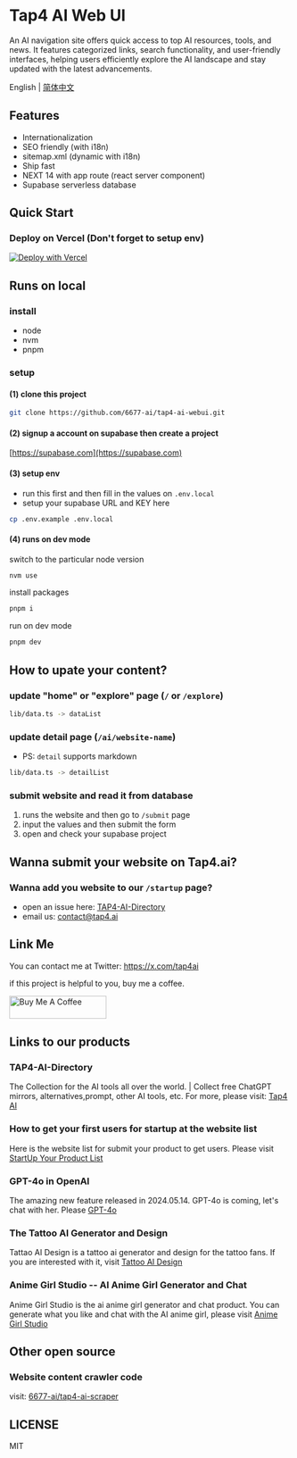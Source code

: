 # Tap4 AI Web UI
An AI navigation site offers quick access to top AI resources, tools, and news. It features categorized links, search functionality, and user-friendly interfaces, helping users efficiently explore the AI landscape and stay updated with the latest advancements.

English | [简体中文](https://github.com/6677-ai/tap4-ai-webui/blob/main/README.zh-CN.md)

## Features
- Internationalization
- SEO friendly (with i18n)
- sitemap.xml (dynamic with i18n)
- Ship fast
- NEXT 14 with app route (react server component)
- Supabase serverless database

## Quick Start

### Deploy on Vercel **(Don't forget to setup env)**
[![Deploy with Vercel](https://vercel.com/button)](https://vercel.com/new/clone?repository-url=https%3A%2F%2Fgithub.com%2F6677-ai%2Ftap4-ai-webui.git&env=NEXT_PUBLIC_SITE_URL,GOOGLE_TRACKING_ID,GOOGLE_ADSENSE_URL,CONTACT_US_EMAIL,NEXT_PUBLIC_SUPABASE_URL,NEXT_PUBLIC_SUPABASE_ANON_KEY&project-name=tap4-ai)

## Runs on local
### install
- node
- nvm
- pnpm

### setup
#### (1) clone this project
```sh
git clone https://github.com/6677-ai/tap4-ai-webui.git
```

#### (2) signup a account on supabase then create a project
[https://supabase.com](https://supabase.com)

#### (3) setup env
- run this first and then fill in the values on `.env.local`
- setup your supabase URL and KEY here
```sh
cp .env.example .env.local
```
#### (4) runs on dev mode
switch to the particular node version
```sh
nvm use
```
install packages
```sh 
pnpm i 
```
run on dev mode
```sh
pnpm dev
```

## How to upate your content?
### update "home" or "explore" page (`/` or `/explore`)
```sh
lib/data.ts -> dataList
```

### update detail page (`/ai/website-name`)
- PS: `detail` supports markdown
```sh
lib/data.ts -> detailList
```
### submit website and read it from database
1. runs the website and then go to `/submit` page
2. input the values and then submit the form
3. open and check your supabase project

## Wanna submit your website on Tap4.ai?
### Wanna add you website to our `/startup` page?
- open an issue here: [TAP4-AI-Directory](https://github.com/6677-ai/TAP4-AI-Directory/issues)
- email us: contact@tap4.ai

## Link Me

You can contact me at Twitter: https://x.com/tap4ai

if this project is helpful to you, buy me a coffee.

<a href="https://www.buymeacoffee.com/tap4ai0o" target="_blank"><img src="https://cdn.buymeacoffee.com/buttons/default-orange.png" alt="Buy Me A Coffee" height="41" width="174"></a>

## Links to our products
### TAP4-AI-Directory
The Collection for the AI tools all over the world. | Collect free ChatGPT mirrors, alternatives,prompt, other AI tools, etc. For more, please visit: [Tap4 AI](https://tap4.ai)

### How to get your first users for startup at the website list
Here is the website list for submit your product to get users. Please visit [StartUp Your Product List](https://github.com/6677-ai/TAP4-AI-Directory/blob/main/Startup-Your-Product-List.md)

### GPT-4o in OpenAI
The amazing new feature released in 2024.05.14. GPT-4o is coming, let's chat with her. Please [GPT-4o](https://openai.com/index/hello-gpt-4o/)

### The Tattoo AI Generator and Design
Tattao AI Design is a tattoo ai generator and design for the tattoo fans. If you are interested with it, visit [Tattoo AI Design](https://tattooai.design)

### Anime Girl Studio -- AI Anime Girl Generator and Chat
Anime Girl Studio is the ai anime girl generator and chat product. You can generate what you like and chat with the AI anime girl, please visit [Anime Girl Studio](https://animegirl.studio)

## Other open source
### Website content crawler code
visit: [6677-ai/tap4-ai-scraper](https://github.com/6677-ai/tap4-ai-scraper)

## LICENSE
MIT
